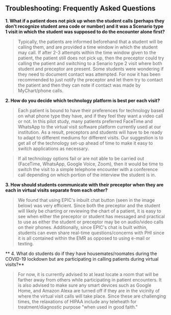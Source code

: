 ## Troubleshooting: Frequently Asked Questions

**1. What if a patient does not pick up when the student calls (perhaps they don't recognize student area code or number) and it was a Scenario type 1 visit in which the student was supposed to do the encounter alone first?**

> Typically, the patients are informed beforehand that a student will be calling them, and are provided a time window in which the student may call. If after 2-3 attempts within the time window given to the patient, the patient still does not pick up, then the preceptor could try calling the patient and switching to a Senario type 2 visit where both student and preceptor are present. 
> Some students were wondering if they need to document contact was attempted. For now it has been recommended to just notify the preceptor and let them try to contact the patient and then they can note if contact was made by MyChart/phone calls. 

**2. How do you decide which technology platform is best per each visit?** 

> Each patient is bound to have their preferences for technology based on what phone type they have, and if they feel they want a video call or not. In this pilot study, many patients preferred FaceTime and WhatsApp to the virtual visit software platform currently used at our institution. As a result, preceptors and students will have to be ready to adapt to different mediums for different visits. Our suggestion is to get all of the technology set-up ahead of time to make it easy to switch applications as necessary. 

> If all technology options fail or are not able to be carried out (FaceTime, WhatsApp, Google Voice, Zoom), then it would be time to switch the visit to a simple telephone encounter with a conference call depending on which portion of the interview the student is in. 

**3. How should students communicate with their preceptor when they are each in virtual visits separate from each other?**

> We found that using EPIC's inbuilt chat button (seen in the image below) was very efficient. Since both the preceptor and the student will likely be charting or reviewing the chart of a patient, it is easy to see when either the preceptor or student has messaged and practical to use as either the student or preceptor may be on audio/video calls on their phones. Additionally, since EPIC's chat is built within, students can even share real-time questions/concerns with PHI since it is all contained within the EMR as opposed to using e-mail or texting. 


** 4. What do students do if they have housemates/roomates during the COVID-19 lockdown but are participating in calling patients during virtual visits?**

> For now, it is currently advised to at least locate a room that will be farther away from others while participating in patient encounters. It is also advised to make sure any smart devices such as Google Home, and Amazon Alexa are turned off if they are in the vicinity of where the virtual visit calls will take place. Since these are challenging times, the relaxations of HIPAA include any teleheath for treatment/diagnostic purpose "when used in good faith." 
